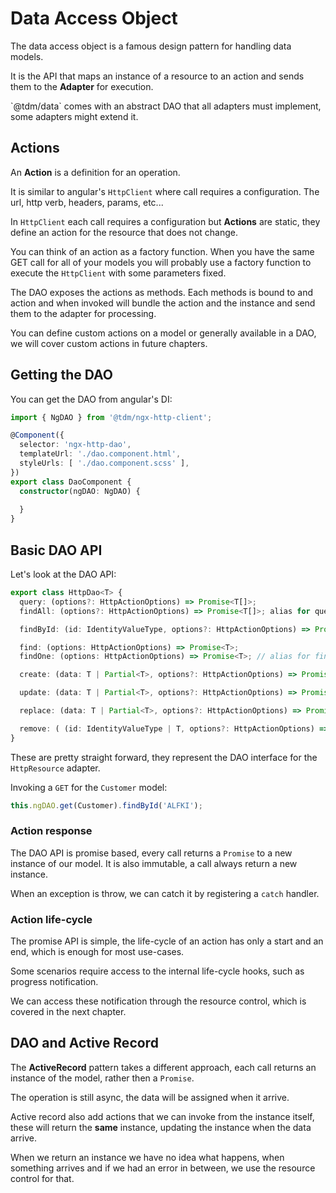 # Data Access Object
The data access object is a famous design pattern for handling data
models.

It is the API that maps an instance of a resource to an action and sends
them to the **Adapter** for execution.
 
<div class="alert">
`@tdm/data` comes with an abstract DAO that all adapters must implement,
some adapters might extend it.
</div> 

## Actions
An **Action** is a definition for an operation.

It is similar to angular's `HttpClient` where call requires a
configuration. The url, http verb, headers, params, etc...

In `HttpClient` each call requires a configuration but **Actions** are
static, they define an action for the resource that does not change.

You can think of an action as a factory function. When you have the
same GET call for all of your models you will probably use a factory
function to execute the `HttpClient` with some parameters fixed.

The DAO exposes the actions as methods. Each methods is bound to and
action and when invoked will bundle the action and the instance and
send them to the adapter for processing.

<div class="info">
You can define custom actions on a model or generally available in a
DAO, we will cover custom actions in future chapters.
</div>
   
## Getting the DAO
You can get the DAO from angular's DI:

```ts
import { NgDAO } from '@tdm/ngx-http-client';

@Component({
  selector: 'ngx-http-dao',
  templateUrl: './dao.component.html',
  styleUrls: [ './dao.component.scss' ],
})
export class DaoComponent {
  constructor(ngDAO: NgDAO) {
  
  }
}
```

## Basic DAO API
Let's look at the DAO API:

```ts
export class HttpDao<T> {
  query: (options?: HttpActionOptions) => Promise<T[]>;
  findAll: (options?: HttpActionOptions) => Promise<T[]>; alias for query

  findById: (id: IdentityValueType, options?: HttpActionOptions) => Promise<T>;

  find: (options: HttpActionOptions) => Promise<T>;
  findOne: (options: HttpActionOptions) => Promise<T>; // alias for find

  create: (data: T | Partial<T>, options?: HttpActionOptions) => Promise<T | void>;

  update: (data: T | Partial<T>, options?: HttpActionOptions) => Promise<T | void>;

  replace: (data: T | Partial<T>, options?: HttpActionOptions) => Promise<T | void>;

  remove: ( (id: IdentityValueType | T, options?: HttpActionOptions) => Promise<void> );
}
```

These are pretty straight forward, they represent the DAO interface
for the `HttpResource` adapter.

Invoking a `GET` for the `Customer` model:

```ts
this.ngDAO.get(Customer).findById('ALFKI');
``` 

### Action response
The DAO API is promise based, every call returns a `Promise` to a new
instance of our model. It is also immutable, a call always return a new
instance.

When an exception is throw, we can catch it by registering a `catch`
handler.

### Action life-cycle
The promise API is simple, the life-cycle of an action has only a start
and an end, which is enough for most use-cases. 

Some scenarios require access to the internal life-cycle hooks, such
as progress notification.

We can access these notification through the resource control, which
is covered in the next chapter. 
 
## DAO and Active Record
The **ActiveRecord** pattern takes a different approach, each call
returns an instance of the model, rather then a `Promise`.

The operation is still async, the data will be assigned when it arrive.

Active record also add actions that we can invoke from the instance
itself, these will return the **same** instance, updating the instance
when the data arrive.

When we return an instance we have no idea what happens, when something
arrives and if we had an error in between, we use the resource control
for that.
